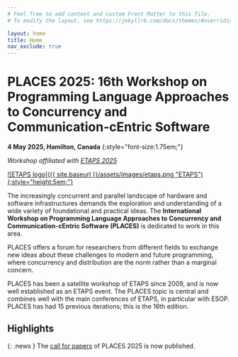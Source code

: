 ```yaml
---
# Feel free to add content and custom Front Matter to this file.
# To modify the layout, see https://jekyllrb.com/docs/themes/#overriding-theme-defaults

layout: home
title: Home
nav_exclude: true
---
```


# PLACES 2025: 16th Workshop on Programming Language Approaches to Concurrency and Communication-cEntric Software


**4 May 2025, Hamilton, Canada**
{:style="font-size:1.75em;"}

_Workshop affiliated with [ETAPS 2025](https://etaps.org/2025/)_

[![ETAPS logo]({{ site.baseurl }}/assets/images/etaps.png "ETAPS"){:style="height:5em;"}](https://etaps.org/2025)

The increasingly concurrent and parallel landscape of hardware and software
infrastructures demands the exploration and understanding of a wide variety of
foundational and practical ideas. The **International Workshop on Programming
Language Approaches to Concurrency and Communication-cEntric Software (PLACES)**
is dedicated to work in this area.

PLACES offers a forum for researchers from different fields to exchange new
ideas about these challenges to modern and future programming, where concurrency
and distribution are the norm rather than a marginal concern.

PLACES has been a satellite workshop of ETAPS since 2009, and is now well
established as an ETAPS event.  The PLACES topic is central and combines well
with the main conferences of ETAPS, in particular with ESOP. 
PLACES has had 15 previous iterations; this is the 16th edition.


## Highlights

{: .news }
The [call for papers](cfp) of PLACES 2025 is now published.
